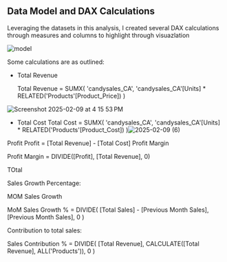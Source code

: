 
## Data Model and DAX Calculations

Leveraging the datasets in this analysis, I created several DAX calculations through measures and columns to highlight through visuazlation

 ![model](https://github.com/user-attachments/assets/c7f99b17-0a4f-452f-a44e-a20c1adfeee3)

Some calculations are as outlined: 

- Total Revenue

    Total Revenue = SUMX( 
    'candysales_CA',
    'candysales_CA'[Units] * RELATED('Products'[Product_Price])
)

![Screenshot 2025-02-09 at 4 15 53 PM](https://github.com/user-attachments/assets/1cd6f438-15bf-4517-99f4-01140c570194)

- Total Cost 
Total Cost = SUMX(
    'candysales_CA',
    'candysales_CA'[Units] * RELATED('Products'[Product_Cost])
)![2025-02-09 (6)](https://github.com/user-attachments/assets/a208d4b8-3505-4cd9-809b-06dd4a5016e7)

Profit
Profit = [Total Revenue] - [Total Cost]
Profit Margin

Profit Margin = DIVIDE([Profit], [Total Revenue], 0)

TOtal 

Sales Growth Percentage: 

MOM Sales Growth

MoM Sales Growth % = DIVIDE(
    [Total Sales] - [Previous Month Sales],
    [Previous Month Sales],
    0
)

Contribution to total sales:

Sales Contribution % = DIVIDE(
    [Total Revenue],
    CALCULATE([Total Revenue], ALL('Products')),
    0
)
